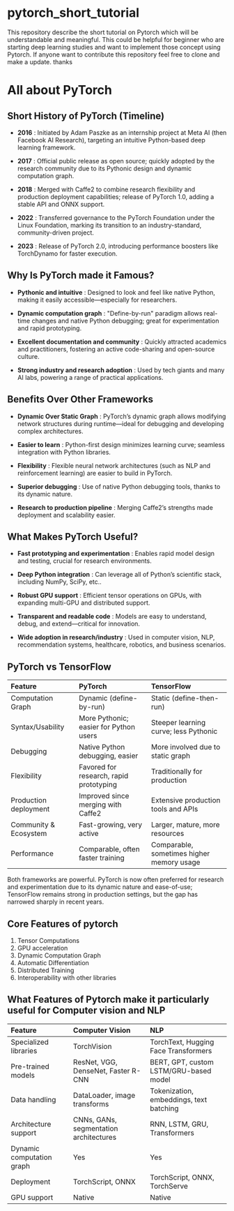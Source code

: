 # pytorch_short_tutorial
This repository describe the short tutorial on Pytorch which will be understandable and meaningful. This could be helpful for beginner who are starting deep learning studies and want to implement those concept using Pytorch. If anyone want to contribute this repository feel free to clone and make a update. thanks

# All about PyTorch

## Short History of PyTorch (Timeline)
* **2016** : Initiated by Adam Paszke as an internship project at Meta AI (then Facebook AI Research), targeting an intuitive Python-based deep learning framework.

* **2017** : Official public release as open source; quickly adopted by the research community due to its Pythonic design and dynamic computation graph.

* **2018** : Merged with Caffe2 to combine research flexibility and production deployment capabilities; release of PyTorch 1.0, adding a stable API and ONNX support.

* **2022** : Transferred governance to the PyTorch Foundation under the Linux Foundation, marking its transition to an industry-standard, community-driven project.

* **2023** : Release of PyTorch 2.0, introducing performance boosters like TorchDynamo for faster execution.

## Why Is PyTorch made it Famous?
* **Pythonic and intuitive** : Designed to look and feel like native Python, making it easily accessible—especially for researchers.

* **Dynamic computation graph** : "Define-by-run" paradigm allows real-time changes and native Python debugging; great for experimentation and rapid prototyping.

* **Excellent documentation and community** : Quickly attracted academics and practitioners, fostering an active code-sharing and open-source culture.

* **Strong industry and research adoption** : Used by tech giants and many AI labs, powering a range of practical applications.

## Benefits Over Other Frameworks
* **Dynamic Over Static Graph** : PyTorch’s dynamic graph allows modifying network structures during runtime—ideal for debugging and developing complex architectures.

* **Easier to learn** : Python-first design minimizes learning curve; seamless integration with Python libraries.

* **Flexibility** : Flexible neural network architectures (such as NLP and reinforcement learning) are easier to build in PyTorch.

* **Superior debugging** : Use of native Python debugging tools, thanks to its dynamic nature.

* **Research to production pipeline** : Merging Caffe2’s strengths made deployment and scalability easier.

## What Makes PyTorch Useful?
* **Fast prototyping and experimentation** : Enables rapid model design and testing, crucial for research environments.

* **Deep Python integration** : Can leverage all of Python’s scientific stack, including NumPy, SciPy, etc..

* **Robust GPU support** : Efficient tensor operations on GPUs, with expanding multi-GPU and distributed support.

* **Transparent and readable code** : Models are easy to understand, debug, and extend—critical for innovation.

* **Wide adoption in research/industry** : Used in computer vision, NLP, recommendation systems, healthcare, robotics, and business scenarios.

## PyTorch vs TensorFlow
| Feature | PyTorch | TensorFlow | 
|:--------|:---------|:------------|
| Computation Graph | Dynamic (define-by-run)| Static (define-then-run)| 
| Syntax/Usability	| More Pythonic; easier for Python users| Steeper learning curve; less Pythonic |
| Debugging	| Native Python debugging, easier| More involved due to static graph |
| Flexibility	| Favored for research, rapid prototyping	| Traditionally for production|
| Production deployment	| Improved since merging with Caffe2| Extensive production tools and APIs| 
| Community & Ecosystem	| Fast-growing, very active	| Larger, mature, more resources| 
| Performance	| Comparable, often faster training	| Comparable, sometimes higher memory usage| 

Both frameworks are powerful. PyTorch is now often preferred for research and experimentation due to its dynamic nature and ease-of-use; TensorFlow remains strong in production settings, but the gap has narrowed sharply in recent years.

## Core Features of pytorch
1. Tensor Computations
2. GPU acceleration
3. Dynamic Computation Graph
4. Automatic Differentiation
5. Distributed Training
6. Interoperability with other libraries

## What Features of Pytorch make it particularly useful for Computer vision and NLP

|Feature|Computer Vision | NLP |
|:------|:---------------|:----|
|Specialized libraries |TorchVision | TorchText, Hugging Face Transformers|
|Pre-trained models| ResNet, VGG, DenseNet, Faster R-CNN | BERT, GPT, custom LSTM/GRU-based model|
|Data handling | DataLoader, image transforms | Tokenization, embeddings, text batching |
| Architecture support | CNNs, GANs, segmentation architectures | RNN, LSTM, GRU, Transformers| 
| Dynamic computation graph | Yes |Yes|
| Deployment | TorchScript, ONNX |TorchScript, ONNX, TorchServe | 
|GPU support |Native |Native | 